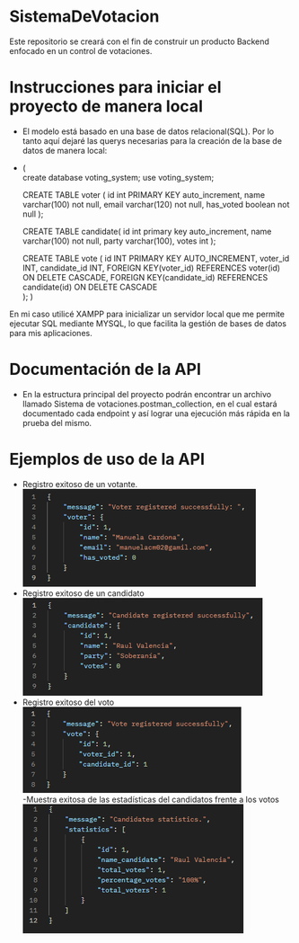 # SistemaDeVotacion
Este repositorio se creará con el fin de construir un producto Backend enfocado en un control de votaciones.


# Instrucciones para iniciar el proyecto de manera local
- El modelo está basado en una base de datos relacional(SQL).
Por lo tanto aquí dejaré las querys necesarias para la creación de la base de datos de manera local:
- (<br>
    create database voting_system;
    use voting_system;

    CREATE TABLE voter (
        id int PRIMARY KEY auto_increment,
        name varchar(100) not null,
        email varchar(120) not null,
        has_voted boolean not null
    );

    CREATE TABLE candidate(
        id int primary key auto_increment,
        name varchar(100) not null,
        party varchar(100),
        votes int
    );

    CREATE TABLE vote (
        id INT PRIMARY KEY AUTO_INCREMENT,
        voter_id INT,
        candidate_id INT,
        FOREIGN KEY(voter_id) REFERENCES voter(id) ON DELETE CASCADE,
        FOREIGN KEY(candidate_id) REFERENCES candidate(id) ON DELETE CASCADE<br>
    );
)

En mi caso utilicé XAMPP para inicializar un servidor local que me permite ejecutar SQL mediante MYSQL, lo que facilita la gestión de bases de datos para mis aplicaciones.

# Documentación de la API
- En la estructura principal del proyecto podrán encontrar un archivo llamado Sistema de votaciones.postman_collection, en el cual estará documentado cada endpoint
  y así lograr una ejecución más rápida en la prueba del mismo.

# Ejemplos de uso de la API
- Registro exitoso de un votante.<br>
![Registro exitoso de un votante](/images/image.png)
- Registro exitoso de un candidato<br>
![Registro exitoso de un candidato](/images/image-1.png)
- Registro exitoso del voto<br>
![Registro exitoso del voto](/images/image-2.png)<br>
-Muestra exitosa de las estadísticas del candidatos frente a los votos<br>
![Muestra exitosa de las estadísticas del candidatos frente a los votos](/images/image-3.png)
